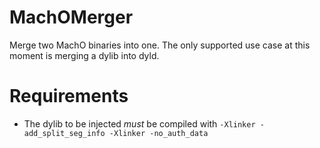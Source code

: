 # MachOMerger

Merge two MachO binaries into one. The only supported use case at this moment is merging a dylib into dyld.

# Requirements
- The dylib to be injected *must* be compiled with `-Xlinker -add_split_seg_info -Xlinker -no_auth_data`
